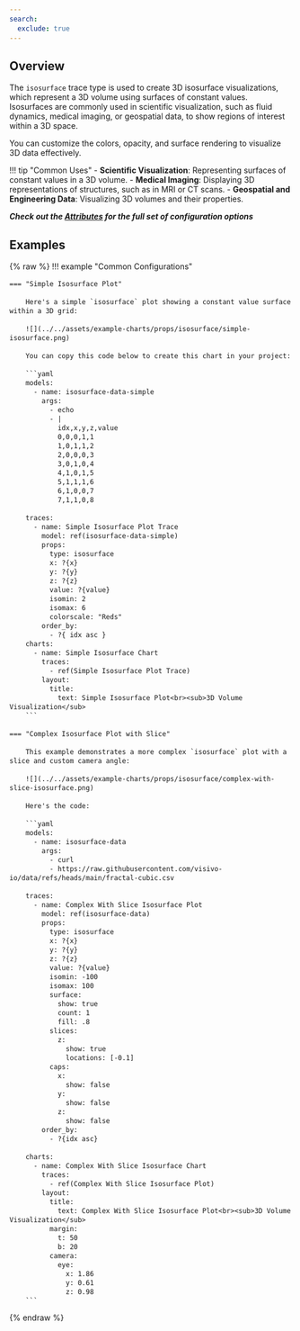 ```yaml
---
search:
  exclude: true
---
```

<!--start-->
## Overview

The `isosurface` trace type is used to create 3D isosurface visualizations, which represent a 3D volume using surfaces of constant values. Isosurfaces are commonly used in scientific visualization, such as fluid dynamics, medical imaging, or geospatial data, to show regions of interest within a 3D space.

You can customize the colors, opacity, and surface rendering to visualize 3D data effectively.

!!! tip "Common Uses"
    - **Scientific Visualization**: Representing surfaces of constant values in a 3D volume.
    - **Medical Imaging**: Displaying 3D representations of structures, such as in MRI or CT scans.
    - **Geospatial and Engineering Data**: Visualizing 3D volumes and their properties.

_**Check out the [Attributes](../configuration/Trace/Props/Isosurface/#attributes) for the full set of configuration options**_

## Examples

{% raw %}
!!! example "Common Configurations"

    === "Simple Isosurface Plot"

        Here's a simple `isosurface` plot showing a constant value surface within a 3D grid:

        ![](../../assets/example-charts/props/isosurface/simple-isosurface.png)

        You can copy this code below to create this chart in your project:

        ```yaml
        models:
          - name: isosurface-data-simple
            args:
              - echo
              - |
                idx,x,y,z,value
                0,0,0,1,1
                1,0,1,1,2
                2,0,0,0,3
                3,0,1,0,4
                4,1,0,1,5
                5,1,1,1,6
                6,1,0,0,7
                7,1,1,0,8

        traces:
          - name: Simple Isosurface Plot Trace
            model: ref(isosurface-data-simple)
            props:
              type: isosurface
              x: ?{x}
              y: ?{y}
              z: ?{z}
              value: ?{value}
              isomin: 2 
              isomax: 6 
              colorscale: "Reds"
            order_by: 
              - ?{ idx asc }
        charts:
          - name: Simple Isosurface Chart
            traces:
              - ref(Simple Isosurface Plot Trace)
            layout:
              title:
                text: Simple Isosurface Plot<br><sub>3D Volume Visualization</sub>
        ```

    === "Complex Isosurface Plot with Slice"

        This example demonstrates a more complex `isosurface` plot with a slice and custom camera angle:

        ![](../../assets/example-charts/props/isosurface/complex-with-slice-isosurface.png)

        Here's the code:

        ```yaml
        models:
          - name: isosurface-data
            args:
              - curl
              - https://raw.githubusercontent.com/visivo-io/data/refs/heads/main/fractal-cubic.csv

        traces:
          - name: Complex With Slice Isosurface Plot
            model: ref(isosurface-data)
            props:
              type: isosurface
              x: ?{x}
              y: ?{y}
              z: ?{z}
              value: ?{value}
              isomin: -100
              isomax: 100
              surface: 
                show: true 
                count: 1 
                fill: .8
              slices: 
                z: 
                  show: true
                  locations: [-0.1]
              caps: 
                x: 
                  show: false 
                y: 
                  show: false 
                z: 
                  show: false
            order_by: 
              - ?{idx asc}

        charts:
          - name: Complex With Slice Isosurface Chart
            traces:
              - ref(Complex With Slice Isosurface Plot) 
            layout:
              title:
                text: Complex With Slice Isosurface Plot<br><sub>3D Volume Visualization</sub>
              margin: 
                t: 50
                b: 20
              camera: 
                eye: 
                  x: 1.86
                  y: 0.61
                  z: 0.98
        ```

{% endraw %}
<!--end-->